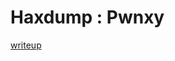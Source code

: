 # Haxdump : Pwnxy

[writeup](https://github.com/ispoleet/ctf-writeups/tree/master/haxdump_ctf_2015/pwnxy)